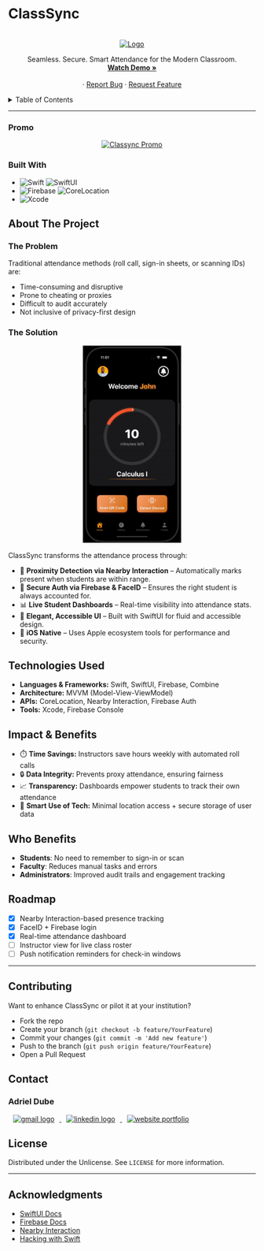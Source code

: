 # ClassSync

<!-- PROJECT LOGO -->

<br />
<div align="center">
  <a href="https://github.com/adrdube/Classync">
    <img src="https://s14.gifyu.com/images/bxpc8.png" alt="Logo" width="150" height="150">
  </a>
  <p align="center">
    Seamless. Secure. Smart Attendance for the Modern Classroom.
    <br />
    <a href="https://drive.google.com/file/d/1SrZVmEqOnvEH3af8J0s7yjYr2p57tWI1/view?usp=share_link"><strong>Watch Demo »</strong></a>
    <br />
    <br />
    &middot;
    <a href="https://github.com/adrdube/Classync/issues/new?labels=bug&template=bug-report.md">Report Bug</a>
    &middot;
    <a href="https://github.com/adrdube/Classync/issues/new?labels=enhancement&template=feature-request.md">Request Feature</a>
  </p>
</div>

<details>
  <summary>Table of Contents</summary>
  <ol>
    <li><a href="#about-the-project">About The Project</a>
      <ul>
        <li><a href="#the-problem">The Problem</a></li>
        <li><a href="#the-solution">The Solution</a></li>
        <li><a href="#technologies-used">Technologies Used</a></li>
        <li><a href="#impact--benefits">Impact & Benefits</a></li>
        <li><a href="#who-benefits">Who Benefits</a></li>
      </ul>
    </li>
    <li><a href="#roadmap">Roadmap</a></li>
    <li><a href="#contributing">Contributing</a></li>
    <li><a href="#contact">Contact</a></li>
    <li><a href="#license">License</a></li>
    <li><a href="#acknowledgments">Acknowledgments</a></li>
  </ol>
</details>

---
### Promo

<div align="center">
  <a href="https://drive.google.com/file/d/1SrZVmEqOnvEH3af8J0s7yjYr2p57tWI1/view?usp=share_link">
    <img 
      src="https://s14.gifyu.com/images/bxp4D.gif" 
      height="400" 
      alt="Classync Promo">
  </a>
</div>

### Built With

* ![Swift][swift] ![SwiftUI][swiftui]
* ![Firebase][firebase] ![CoreLocation][corelocation]
* ![Xcode][xcode]

## About The Project

### The Problem

Traditional attendance methods (roll call, sign-in sheets, or scanning IDs) are:

* Time-consuming and disruptive
* Prone to cheating or proxies
* Difficult to audit accurately
* Not inclusive of privacy-first design

### The Solution
<div align="center">
  <a href="https://drive.google.com/file/d/1062mCP05BvNcqWPmuy7CPSeZAjfiqAdv/view?usp=share_link">
    <img 
      src="https://raw.githubusercontent.com/AdrDube/adrdube/main/.github/workflows/ClassSync-short.gif" 
      height="400" 
      alt="Classync Demo">
  </a>
</div>

ClassSync transforms the attendance process through:

* 📍 **Proximity Detection via Nearby Interaction** – Automatically marks present when students are within range.
* 🔐 **Secure Auth via Firebase & FaceID** – Ensures the right student is always accounted for.
* 📊 **Live Student Dashboards** – Real-time visibility into attendance stats.
* 🎨 **Elegant, Accessible UI** – Built with SwiftUI for fluid and accessible design.
* 📱 **iOS Native** – Uses Apple ecosystem tools for performance and security.

## Technologies Used

* **Languages & Frameworks:** Swift, SwiftUI, Firebase, Combine
* **Architecture:** MVVM (Model-View-ViewModel)
* **APIs:** CoreLocation, Nearby Interaction, Firebase Auth
* **Tools:** Xcode, Firebase Console

## Impact & Benefits

* ⏱️ **Time Savings:** Instructors save hours weekly with automated roll calls
* 🔒 **Data Integrity:** Prevents proxy attendance, ensuring fairness
* 📈 **Transparency:** Dashboards empower students to track their own attendance
* 📡 **Smart Use of Tech:** Minimal location access + secure storage of user data

## Who Benefits

* **Students**: No need to remember to sign-in or scan
* **Faculty**: Reduces manual tasks and errors
* **Administrators**: Improved audit trails and engagement tracking

## Roadmap

* [x] Nearby Interaction-based presence tracking
* [x] FaceID + Firebase login
* [x] Real-time attendance dashboard
* [ ] Instructor view for live class roster
* [ ] Push notification reminders for check-in windows

---

## Contributing

Want to enhance ClassSync or pilot it at your institution?

* Fork the repo
* Create your branch (`git checkout -b feature/YourFeature`)
* Commit your changes (`git commit -m 'Add new feature'`)
* Push to the branch (`git push origin feature/YourFeature`)
* Open a Pull Request

## Contact

### Adriel Dube

<div align="left">
  <a href="mailto:adrtdube@gmail.com" target="_blank">
    <img src="https://img.shields.io/static/v1?message=Gmail&logo=gmail&label=&color=D14836&logoColor=white&labelColor=&style=for-the-badge" height="35" alt="gmail logo" hspace="10"/>
  </a>
  <a href="https://www.linkedin.com/in/adrieltdube/" target="_blank">
    <img src="https://img.shields.io/static/v1?message=LinkedIn&logo=linkedin&label=&color=0077B5&logoColor=white&labelColor=&style=for-the-badge" height="35" alt="linkedin logo" hspace="10" />
  </a>
  <a href="https://adrdube.github.io/" target="_blank">
    <img src="https://imgur.com/aQG90R1.png" height="35"  width="120" alt="website portfolio" hspace="10"/>
  </a>
</div>

## License

Distributed under the Unlicense. See `LICENSE` for more information.

---

## Acknowledgments

* [SwiftUI Docs](https://developer.apple.com/documentation/swiftui/)
* [Firebase Docs](https://firebase.google.com/docs)
* [Nearby Interaction](https://developer.apple.com/documentation/nearbyinteraction/)
* [Hacking with Swift](https://www.hackingwithswift.com/)

<!-- Badge Links -->

[swift]: https://img.shields.io/badge/Swift-FA7343.svg?style=for-the-badge&logo=swift&logoColor=white
[firebase]: https://img.shields.io/badge/Firebase-FFCA28.svg?style=for-the-badge&logo=firebase&logoColor=white
[xcode]: https://img.shields.io/badge/Xcode-147EFB.svg?style=for-the-badge&logo=xcode&logoColor=white
[swiftui]: https://img.shields.io/badge/SwiftUI-000000.svg?style=for-the-badge&logo=swift&logoColor=white
[corelocation]: https://img.shields.io/badge/CoreLocation-4285F4.svg?style=for-the-badge&logo=apple&logoColor=white
[mvvm]: https://img.shields.io/badge/MVVM-007ACC.svg?style=for-the-badge&logo=visualstudiocode&logoColor=white
